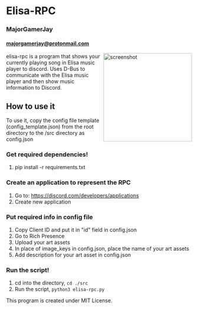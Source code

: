 # Elisa-RPC

### MajorGamerJay
#### majorgamerjay@protonmail.com

<img src="https://i.imgur.com/3YvZzRV.png" alt="screenshot" align="right" height=240px>
elisa-rpc is a program that shows your currently playing song in Elisa music
player to discord. Uses D-Bus to communicate with the Elisa music player and
then show music information to Discord.

## How to use it

To use it, copy the config file template (config_template.json)
from the root directory to the /src directory as config.json

### Get required dependencies!

1. pip install -r requirements.txt

### Create an application to represent the RPC

1. Go to: https://discord.com/developers/applications
2. Create new application

### Put required info in config file

1. Copy Client ID and put it in "id" field in config.json
2. Go to Rich Presence
3. Upload your art assets
4. In place of image_keys in config.json, place the name of your art assets
5. Add description for your art asset in config.json

### Run the script!

1. cd into the directory, `cd ./src`
2. Run the script, `python3 elisa-rpc.py`

This program is created under MIT License.

